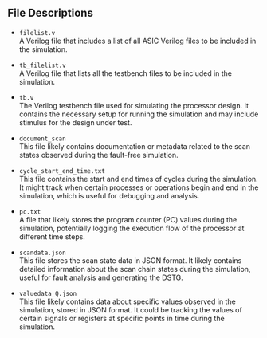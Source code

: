 ## File Descriptions 

- `filelist.v`  
  A Verilog file that includes a list of all ASIC Verilog files to be included in the simulation.

- `tb_filelist.v`  
  A Verilog file that lists all the testbench files to be included in the simulation.

- `tb.v`  
  The Verilog testbench file used for simulating the processor design. It contains the necessary setup for running the simulation and may include stimulus for the design under test.

- `document_scan`  
  This file likely contains documentation or metadata related to the scan states observed during the fault-free simulation.

- `cycle_start_end_time.txt`  
  This file contains the start and end times of cycles during the simulation. It might track when certain processes or operations begin and end in the simulation, which is useful for debugging and analysis.

- `pc.txt`  
  A file that likely stores the program counter (PC) values during the simulation, potentially logging the execution flow of the processor at different time steps.

- `scandata.json`  
  This file stores the scan state data in JSON format. It likely contains detailed information about the scan chain states during the simulation, useful for fault analysis and generating the DSTG.

- `valuedata_Q.json`  
  This file likely contains data about specific values observed in the simulation, stored in JSON format. It could be tracking the values of certain signals or registers at specific points in time during the simulation.
